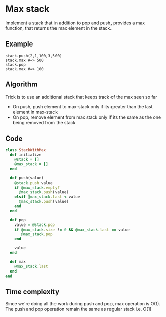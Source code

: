# Max stack

Implement a stack that in addition to pop and push, provides a max function, that returns the max element in the stack.

## Example
```
stack.push(2,1,100,3,500)
stack.max #=> 500
stack.pop
stack.max #=> 100
```

## Algorithm
Trick is to use an additional stack that keeps track of the max seen so far
- On push, push element to max-stack only if its greater than the last element in max-stack
- On pop, remove element from max stack only if its the same as the one being removed from the stack

## Code
```ruby
class StackWithMax
  def initialize
    @stack = []
    @max_stack = []
  end

  def push(value)
    @stack.push value
    if @max_stack.empty?
      @max_stack.push(value)
    elsif @max_stack.last < value
      @max_stack.push(value)
    end
  end

  def pop
    value = @stack.pop
    if @max_stack.size != 0 && @max_stack.last == value
       @max_stack.pop
    end

    value
  end

  def max
    @max_stack.last
  end
end
```

## Time complexity
Since we're doing all the work during push and pop, max operation is O(1). The push and pop operation remain the same as regular stack i.e. O(1)
